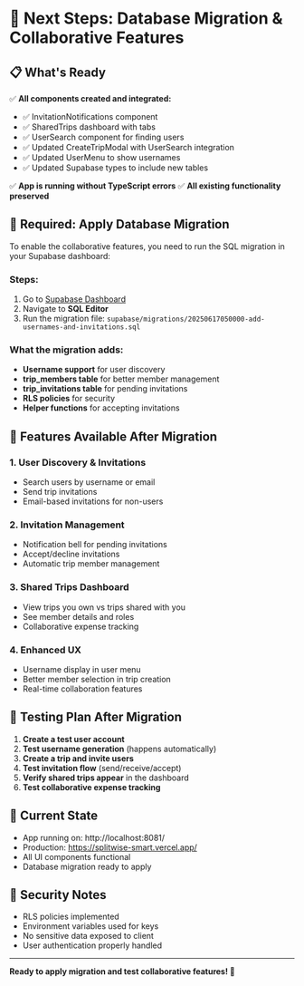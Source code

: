 # 🚀 Next Steps: Database Migration & Collaborative Features

## 📋 What's Ready

✅ **All components created and integrated:**

- ✅ InvitationNotifications component
- ✅ SharedTrips dashboard with tabs
- ✅ UserSearch component for finding users
- ✅ Updated CreateTripModal with UserSearch integration
- ✅ Updated UserMenu to show usernames
- ✅ Updated Supabase types to include new tables

✅ **App is running without TypeScript errors**
✅ **All existing functionality preserved**

## 🔧 Required: Apply Database Migration

To enable the collaborative features, you need to run the SQL migration in your Supabase dashboard:

### Steps:

1. Go to [Supabase Dashboard](https://supabase.com/dashboard/project/wlwazqzxmxmltpfpgvlg)
2. Navigate to **SQL Editor**
3. Run the migration file: `supabase/migrations/20250617050000-add-usernames-and-invitations.sql`

### What the migration adds:

- **Username support** for user discovery
- **trip_members table** for better member management
- **trip_invitations table** for pending invitations
- **RLS policies** for security
- **Helper functions** for accepting invitations

## 🎯 Features Available After Migration

### 1. User Discovery & Invitations

- Search users by username or email
- Send trip invitations
- Email-based invitations for non-users

### 2. Invitation Management

- Notification bell for pending invitations
- Accept/decline invitations
- Automatic trip member management

### 3. Shared Trips Dashboard

- View trips you own vs trips shared with you
- See member details and roles
- Collaborative expense tracking

### 4. Enhanced UX

- Username display in user menu
- Better member selection in trip creation
- Real-time collaboration features

## 🧪 Testing Plan After Migration

1. **Create a test user account**
2. **Test username generation** (happens automatically)
3. **Create a trip and invite users**
4. **Test invitation flow** (send/receive/accept)
5. **Verify shared trips appear** in the dashboard
6. **Test collaborative expense tracking**

## 📱 Current State

- App running on: http://localhost:8081/
- Production: https://splitwise-smart.vercel.app/
- All UI components functional
- Database migration ready to apply

## 🔑 Security Notes

- RLS policies implemented
- Environment variables used for keys
- No sensitive data exposed to client
- User authentication properly handled

---

**Ready to apply migration and test collaborative features! 🎉**
